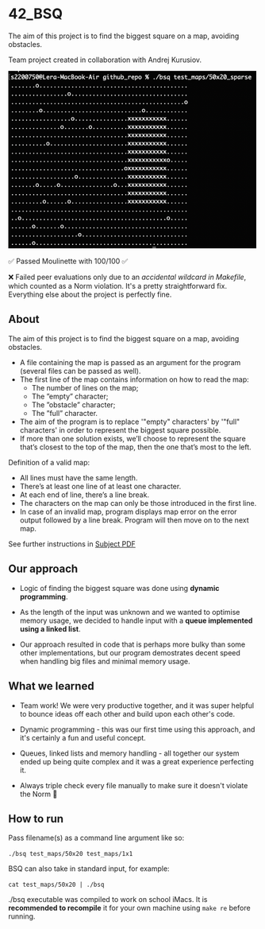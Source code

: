 # 42_BSQ

The aim of this project is to find the biggest square on a map, avoiding obstacles.

Team project created in collaboration with Andrej Kurusiov.

<img src="screenshot.png" width="500" />

✅ Passed Moulinette with 100/100 ✅

❌ Failed peer evaluations only due to an *accidental wildcard in Makefile*, which counted as a Norm violation. It's a pretty straightforward fix. Everything else about the project is perfectly fine.

## About

The aim of this project is to find the biggest square on a map, avoiding obstacles.

- A file containing the map is passed as an argument for the program (several files can be passed as well).
- The first line of the map contains information on how to read the map:
  - The number of lines on the map;
  - The ”empty” character;
  - The ”obstacle” character;
  - The ”full” character.
- The aim of the program is to replace '"empty" characters' by '"full" characters' in order to represent the biggest square possible.
- If more than one solution exists, we’ll choose to represent the square that’s closest to the top of the map, then the one that’s most to the left.

Definition of a valid map:
- All lines must have the same length.
- There’s at least one line of at least one character.
- At each end of line, there’s a line break.
- The characters on the map can only be those introduced in the first line.
- In case of an invalid map, program displays map error on the error output followed by a line break. Program will then move on to the next map.

See further instructions in [Subject PDF](https://github.com/pixelsnow/42_BSQ/blob/main/bsq.en.pdf)

## Our approach

- Logic of finding the biggest square was done using **dynamic programming**.

- As the length of the input was unknown and we wanted to optimise memory usage, we decided to handle input with a **queue implemented using a linked list**.

- Our approach resulted in code that is perhaps more bulky than some other implementations, but our program demostrates decent speed when handling big files and minimal memory usage.

## What we learned

- Team work! We were very productive together, and it was super helpful to bounce ideas off each other and build upon each other's code.

- Dynamic programming - this was our first time using this approach, and it's certainly a fun and useful concept.

- Queues, linked lists and memory handling - all together our system ended up being quite complex and it was a great experience perfecting it.

- Always triple check every file manually to make sure it doesn't violate the Norm 🥲

## How to run

Pass filename(s) as a command line argument like so:

`./bsq test_maps/50x20 test_maps/1x1`

BSQ can also take in standard input, for example:

`cat test_maps/50x20 | ./bsq `

./bsq executable was compiled to work on school iMacs. It is **recommended to recompile** it for your own machine using `make re` before running.
